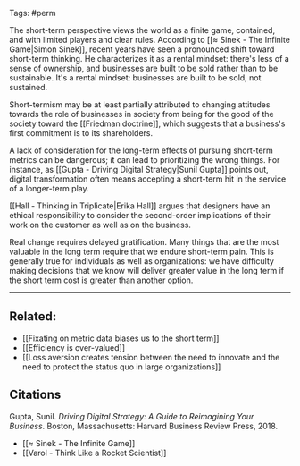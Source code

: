 Tags: #perm 

The short-term perspective views the world as a finite game, contained, and with limited players and clear rules. According to [[≈ Sinek - The Infinite Game|Simon Sinek]], recent years have seen a pronounced shift toward short-term thinking. He characterizes it as a rental mindset: there's less of a sense of ownership, and businesses are built to be sold rather than to be sustainable. It's a rental mindset: businesses are built to be sold, not sustained. 

Short-termism may be at least partially attributed to changing attitudes towards the role of businesses in society from being for the good of the society toward the [[Friedman doctrine]], which suggests that a business's first commitment is to its shareholders. 

A lack of consideration for the long-term effects of pursuing short-term metrics can be dangerous; it can lead to prioritizing the wrong things. For instance, as [[Gupta - Driving Digital Strategy|Sunil Gupta]] points out, digital transformation often means accepting a short-term hit in the service of a longer-term play. 

[[Hall - Thinking in Triplicate|Erika Hall]] argues that designers have an ethical responsibility to consider the second-order implications of their work on the customer as well as on the business. 

Real change requires delayed gratification. Many things that are the most valuable in the long term require that we endure short-term pain. This is generally true for individuals as well as organizations: we have difficulty making decisions that we know will deliver greater value in the long term if the short term cost is greater than another option.

---
## Related:
- [[Fixating on metric data biases us to the short term]]
- [[Efficiency is over-valued]]
- [[Loss aversion creates tension between the need to innovate and the need to protect the status quo in large organizations]]

## Citations
Gupta, Sunil. *Driving Digital Strategy: A Guide to Reimagining Your Business*. Boston, Massachusetts: Harvard Business Review Press, 2018.

- [[≈ Sinek - The Infinite Game]]
- [[Varol - Think Like a Rocket Scientist]]
